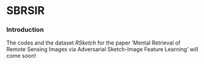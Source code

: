# SBRSIR
### Introduction  
The codes and the dataset *RSketch* for the paper ‘Mental Retrieval of Remote Sensing Images via Adversarial Sketch-Image Feature Learning’ will come soon!